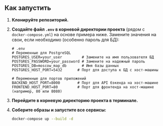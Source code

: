 
## Как запустить

1.  **Клонируйте репозиторий.**

2.  **Создайте файл `.env` в корневой директории проекта** (рядом с `docker-compose.yml`) на основе примера ниже. Замените значения на свои, если необходимо (особенно пароль для БД):

    ```env
    # .env
    # Переменные для PostgreSQL
    POSTGRES_USER=your_user         # Замените на имя пользователя БД
    POSTGRES_PASSWORD=your_password # Замените на надежный пароль
    POSTGRES_DB=moscow_map_db       # Имя базы данных
    POSTGRES_HOST_PORT=5432       # Порт для доступа к БД с хост-машины

    # Переменные для портов приложений
    BACKEND_HOST_PORT=8000        # Порт для API бэкенда на хост-машине
    FRONTEND_HOST_PORT=80         # Порт для фронтенда на хост-машине (например, 80 или 8080)
    ```

3.  **Перейдите в корневую директорию проекта в терминале.**

4.  **Соберите образы и запустите все сервисы:**
    ```bash
    docker-compose up --build -d
    ```

